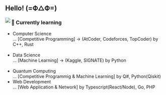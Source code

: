 ## Hello!  (=Ф△Ф=)

<img align="left" src="https://github-readme-stats.vercel.app/api/top-langs/?username=H-Tatsuhiro&hide=css,html&langs_count=7&theme=midnight-purple">

<p>
  <h3>🌱 Currently learning</h3>
  <ul type="disc">
  <li>Computer Science <br>  ... [Competitive Programming] -> (AtCoder, Codeforces, TopCoder) by C++, Rust</li><br>
  <li>Data Science <br> ... [Machine Learning] -> (Kaggle, SIGNATE) by Python</li><br>
  <li>Quantum Computing <br> ... [Competitive Programmig & Machine Learning] by Q#, Python(Qiskit) </li>
  <li>Web Development <br> ... [Web Application & Network] by Typescript(React/Node), Go, PHP</li>
  </ul>
</p>
